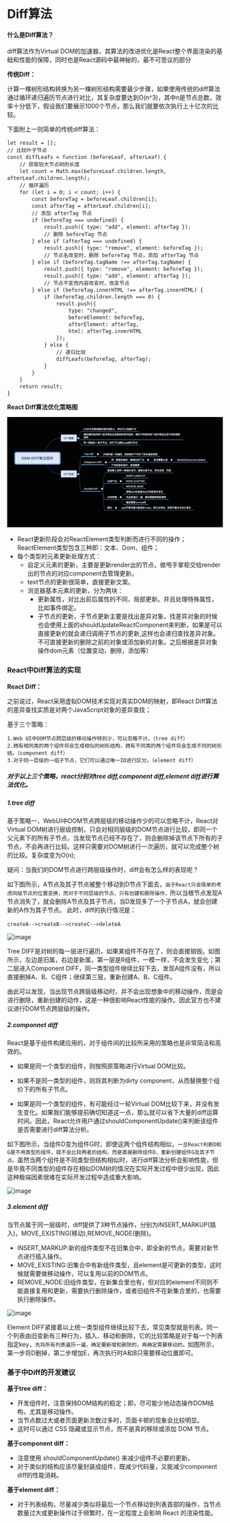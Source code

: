# Diff算法
#### 什么是Diff算法？
diff算法作为Virtual DOM的加速器，其算法的改进优化是React整个界面渲染的基础和性能的保障，同时也是React源码中最神秘的，最不可思议的部分

**传统Diff：**

计算一棵树形结构转换为另一棵树形结构需要最少步骤，如果使用传统的diff算法通过循环递归遍历节点进行对比，其复杂度要达到O(n^3)，其中n是节点总数，效率十分低下，假设我们要展示1000个节点，那么我们就要依次执行上十亿次的比较。

下面附上一则简单的传统diff算法：

```
let result = [];
// 比较叶子节点
const diffLeafs = function (beforeLeaf, afterLeaf) {
    // 获取较大节点树的长度
    let count = Math.max(beforeLeaf.children.length, afterLeaf.children.length);
    // 循环遍历
    for (let i = 0; i < count; i++) {
        const beforeTag = beforeLeaf.children[i];
        const afterTag = afterLeaf.children[i];
        // 添加 afterTag 节点
        if (beforeTag === undefined) {
            result.push({ type: "add", element: afterTag });
            // 删除 beforeTag 节点
        } else if (afterTag === undefined) {
            result.push({ type: "remove", element: beforeTag });
            // 节点名改变时，删除 beforeTag 节点，添加 afterTag 节点
        } else if (beforeTag.tagName !== afterTag.tagName) {
            result.push({ type: "remove", element: beforeTag });
            result.push({ type: "add", element: afterTag });
            // 节点不变而内容改变时，改变节点
        } else if (beforeTag.innerHTML !== afterTag.innerHTML) {
            if (beforeTag.children.length === 0) {
                result.push({
                    type: "changed",
                    beforeElement: beforeTag,
                    afterElement: afterTag,
                    html: afterTag.innerHTML
                });
            } else {
                // 递归比较
                diffLeafs(beforeTag, afterTag);
            }
        }
    }
    return result;
}
```

**React Diff算法优化策略图**

![image](../../.vuepress/public/react115-2.png)

* React更新阶段会对ReactElement类型判断而进行不同的操作；ReactElement类型包含三种即：文本、Dom、组件；
* 每个类型的元素更新处理方式：
    * 自定义元素的更新，主要是更新render出的节点，做甩手掌柜交给render出的节点的对应component去管理更新。
    * text节点的更新很简单，直接更新文案。
    * 浏览器基本元素的更新，分为两块：
        * 更新属性，对比出前后属性的不同，局部更新。并且处理特殊属性，比如事件绑定。
        * 子节点的更新，子节点更新主要是找出差异对象，找差异对象的时候也会使用上面的shouldUpdateReactComponent来判断，如果是可以直接更新的就会递归调用子节点的更新,这样也会递归查找差异对象。不可直接更新的删除之前的对象或添加新的对象。之后根据差异对象操作dom元素（位置变动，删除，添加等）
    
### React中Diff算法的实现

**React Diff：**

之前说过，React采用虚拟DOM技术实现对真实DOM的映射，即React Diff算法的差异查找实质是对两个JavaScript对象的差异查找；

基于三个策略：

    1.Web UI中DOM节点跨层级的移动操作特别少，可以忽略不计。（tree diff）
    2.拥有相同类的两个组件将会生成相似的树形结构，拥有不同类的两个组件将会生成不同的树形结。（component diff）
    3.对于同一层级的一组子节点，它们可以通过唯一ID进行区分。（element diff）
##### 对于以上三个策略，react分别对tree diff,component diff,element diff进行算法优化。

##### 1.tree diff
基于策略一，WebUI中DOM节点跨层级的移动操作少的可以忽略不计，React对Virtual DOM树进行层级控制，只会对相同层级的DOM节点进行比较，即同一个父元素下的所有子节点，当发现节点已经不存在了，则会删除掉该节点下所有的子节点，不会再进行比较。这样只需要对DOM树进行一次遍历，就可以完成整个树的比较。复杂度变为O(n);

疑问：当我们的DOM节点进行跨层级操作时，diff会有怎么样的表现呢？

如下图所示，A节点及其子节点被整个移动到D节点下面去，```由于React只会简单的考虑同级节点的位置变换，而对于不同层级的节点，只有创建和删除操作，```所以当根节点发现A节点消失了，就会删除A节点及其子节点，当D发现多了一个子节点A，就会创建新的A作为其子节点。 
此时，diff的执行情况是：

```createA-->createB-->createC-->deleteA```

![image](../../.vuepress/public/treeDiff.png)


Tree DIFF是对树的每一层进行遍历，如果某组件不存在了，则会直接销毁。如图所示，左边是旧属，右边是新属，第一层是R组件，一模一样，不会发生变化；第二层进入Component DIFF，同一类型组件继续比较下去，发现A组件没有，所以直接删掉A、B、C组件；继续第三层，重新创建A、B、C组件。

由此可以发现，当出现节点跨层级移动时，并不会出现想象中的移动操作，而是会进行删除，重新创建的动作，这是一种很影响React性能的操作。因此官方也不建议进行DOM节点跨层级的操作。

##### 2.componnet diff
React是基于组件构建应用的，对于组件间的比较所采用的策略也是非常简洁和高效的。

* 如果是同一个类型的组件，则按照原策略进行Virtual DOM比较。

* 如果不是同一类型的组件，则将其判断为dirty component，从而替换整个组价下的所有子节点。

* 如果是同一个类型的组件，有可能经过一轮Virtual DOM比较下来，并没有发生变化。如果我们能够提前确切知道这一点，那么就可以省下大量的diff运算时间。因此，React允许用户通过shouldComponentUpdate()来判断该组件是否需要进行diff算法分析。

如下图所示，当组件D变为组件G时，即使这两个组件结构相似，```一旦React判断D和G是不用类型的组件，就不会比较两者的结构，而是直接删除组件D，重新创建组件G及其子节点。```虽然当两个组件是不同类型但结构相似时，进行diff算法分析会影响性能，但是毕竟不同类型的组件存在相似DOM树的情况在实际开发过程中很少出现，因此这种极端因素很难在实际开发过程中造成重大影响。 

![image](../../.vuepress/public/componentDiff.png)

##### 3.element diff
当节点属于同一层级时，diff提供了3种节点操作，分别为INSERT_MARKUP(插入)，MOVE_EXISTING(移动),REMOVE_NODE(删除)。

* INSERT_MARKUP:新的组件类型不在旧集合中，即全新的节点，需要对新节点进行插入操作。
* MOVE_EXISTING:旧集合中有新组件类型，且element是可更新的类型，这时候就需要做移动操作，可以复用以前的DOM节点。
* REMOVE_NODE:旧组件类型，在新集合里也有，但对应的element不同则不能直接复用和更新，需要执行删除操作，或者旧组件不在新集合里的，也需要执行删除操作。

![image](../../.vuepress/public/elementDiff.png)

Element DIFF紧接着以上统一类型组件继续比较下去，常见类型就是列表。同一个列表由旧变新有三种行为，插入、移动和删除，它的比较策略是对于每一个列表指定key，```先将所有列表遍历一遍，确定要新增和删除的，再确定需要移动的。```如图所示，第一步将D删掉，第二步增加E，再次执行时A和B只需要移动位置即可。


### 基于中Diff的开发建议

**基于tree diff：**
* 开发组件时，注意保持DOM结构的稳定；即，尽可能少地动态操作DOM结构，尤其是移动操作。
* 当节点数过大或者页面更新次数过多时，页面卡顿的现象会比较明显。
* 这时可以通过 CSS 隐藏或显示节点，而不是真的移除或添加 DOM 节点。

**基于component diff：**
* 注意使用 shouldComponentUpdate() 来减少组件不必要的更新。
* 对于类似的结构应该尽量封装成组件，既减少代码量，又能减少component diff的性能消耗。

**基于element diff：**
* 对于列表结构，尽量减少类似将最后一个节点移动到列表首部的操作，当节点数量过大或更新操作过于频繁时，在一定程度上会影响 React 的渲染性能。